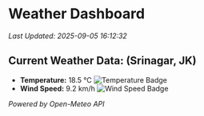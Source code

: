 
# Weather Dashboard

_Last Updated: 2025-09-05 16:12:32_

## Current Weather Data: (Srinagar, JK)
- **Temperature:** 18.5 °C ![Temperature Badge](https://img.shields.io/badge/Temperature-Low%20Temp-blue)
- **Wind Speed:** 9.2 km/h ![Wind Speed Badge](https://img.shields.io/badge/Wind%20Speed-Light%20Wind-blue)

*Powered by Open-Meteo API*

